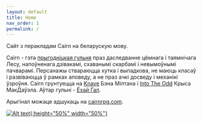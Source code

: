 ```yaml
---
layout: default
title: Home
nav_order: 1
permalink: /
---
```


Сайт з перакладам Cairn на беларускую мову.

Cairn - гэта [прыгодніцкая гульня](http://questingblog.com/adventure-game-vs-osr) праз даследванне цёмнага і таямнічага Лесу, напоўненага дзівакамі, схаванымі скарбамі і невымоўнымі пачварамі. Персанажы ствараюцца хутка і выпадкова, не маюць класаў і развіваюцца ў рамках аповеду, а не праз ачкі досведу і механікі ўзроўня. Cairn грунтуецца на [Knave](https://www.drivethrurpg.com/product/250888/Knave) Бэна Мілтана і [Into The Odd](https://chrismcdee.itch.io/electric-bastionland) Крыса МакДаўэла. Аўтар гульні - [Ёхай Гал](https://newschoolrevolution.com).

Арыгінал можаце адшукаць на [cairnrpg.com](https://cairnrpg.com).

[![Alt text](/img/cairn.svg "Пстрыкні каб павялічыць"){:height="50%" width="50%"}](/img/cairn.svg)
